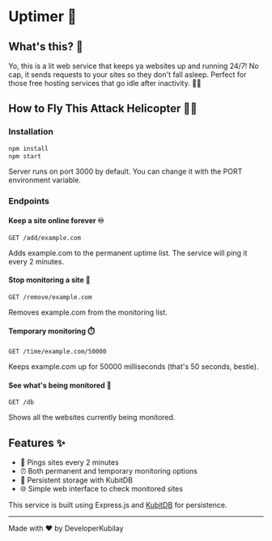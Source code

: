 # Uptimer 🚀

## What's this? 💯

Yo, this is a lit web service that keeps ya websites up and running 24/7! No cap, it sends requests to your sites so they don't fall asleep. Perfect for those free hosting services that go idle after inactivity. 🚀🔥

## How to Fly This Attack Helicopter 🚁🔥

### Installation

```bash
npm install
npm start
```

Server runs on port 3000 by default. You can change it with the PORT environment variable.

### Endpoints

#### Keep a site online forever ♾️
```
GET /add/example.com
```
Adds example.com to the permanent uptime list. The service will ping it every 2 minutes. 

#### Stop monitoring a site 🛑
```
GET /remove/example.com
```
Removes example.com from the monitoring list.

#### Temporary monitoring ⏱️
```
GET /time/example.com/50000
```
Keeps example.com up for 50000 milliseconds (that's 50 seconds, bestie).

#### See what's being monitored 👀
```
GET /db
```
Shows all the websites currently being monitored. 

## Features ✨

- 🔄 Pings sites every 2 minutes
- ⏰ Both permanent and temporary monitoring options
- 💾 Persistent storage with KubitDB
- 🌐 Simple web interface to check monitored sites

This service is built using Express.js and [KubitDB](https://github.com/DeveloperKubilay/kubitdb) for persistence.

---

Made with ❤️ by DeveloperKubilay